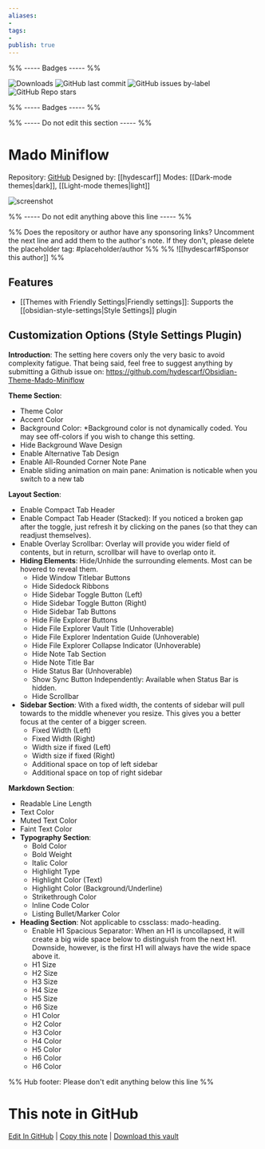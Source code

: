 ```yaml
---
aliases:
- 
tags: 
- 
publish: true
---
```


%% ----- Badges ----- %%

![Downloads](https://img.shields.io/badge/downloads-51485-573E7A?style=for-the-badge&logo=)
![GitHub last commit](https://img.shields.io/github/last-commit/hydescarf/Obsidian-Theme-Mado-Miniflow?color=573E7A&label=last%20update&logo=github&style=for-the-badge)
![GitHub issues by-label](https://img.shields.io/github/issues/hydescarf/Obsidian-Theme-Mado-Miniflow/help%20wanted?color=573E7A&logo=github&style=for-the-badge) 
![GitHub Repo stars](https://img.shields.io/github/stars/hydescarf/Obsidian-Theme-Mado-Miniflow?color=573E7A&logo=github&style=for-the-badge)

%% ----- Badges ----- %%

%% ----- Do not edit this section ----- %%

# Mado Miniflow

Repository: [GitHub](https://github.com/hydescarf/Obsidian-Theme-Mado-Miniflow)
Designed by: [[hydescarf]]
Modes: [[Dark-mode themes|dark]], [[Light-mode themes|light]]



![screenshot](https://github.com/hydescarf/Obsidian-Theme-Mado-Miniflow/raw/HEAD/img/store-cover.png)

%% ----- Do not edit anything above this line ----- %% 

%% Does the repository or author have any sponsoring links? Uncomment the next line and add them to the author's note. If they don't, please delete the placeholder tag: #placeholder/author %%
%% ![[hydescarf#Sponsor this author]] %%


## Features

- [[Themes with Friendly Settings|Friendly settings]]: Supports the [[obsidian-style-settings|Style Settings]] plugin

## Customization Options (Style Settings Plugin) 

**Introduction**: The setting here covers only the very basic to avoid complexity fatigue. That being said, feel free to suggest anything by submitting a Github issue on: https://github.com/hydescarf/Obsidian-Theme-Mado-Miniflow

**Theme Section**: 
- Theme Color
- Accent Color
- Background Color: *Background color is not dynamically coded. You may see off-colors if you wish to change this setting.
- Hide Background Wave Design
- Enable Alternative Tab Design
- Enable All-Rounded Corner Note Pane
- Enable sliding animation on main pane: Animation is noticable when you switch to a new tab

**Layout Section**: 
- Enable Compact Tab Header
- Enable Compact Tab Header (Stacked): If you noticed a broken gap after the toggle, just refresh it by clicking on the panes (so that they can readjust themselves).
- Enable Overlay Scrollbar: Overlay will provide you wider field of contents, but in return, scrollbar will have to overlap onto it.
- **Hiding Elements**: Hide/Unhide the surrounding elements. Most can be hovered to reveal them.
    - Hide Window Titlebar Buttons
    - Hide Sidedock Ribbons
    - Hide Sidebar Toggle Button (Left)
    - Hide Sidebar Toggle Button (Right)
    - Hide Sidebar Tab Buttons
    - Hide File Explorer Buttons
    - Hide File Explorer Vault Title (Unhoverable)
    - Hide File Explorer Indentation Guide (Unhoverable)
    - Hide File Explorer Collapse Indicator (Unhoverable)
    - Hide Note Tab Section
    - Hide Note Title Bar
    - Hide Status Bar (Unhoverable)
    - Show Sync Button Independently: Available when Status Bar is hidden.
    - Hide Scrollbar
- **Sidebar Section**: With a fixed width, the contents of sidebar will pull towards to the middle whenever you resize. This gives you a better focus at the center of a bigger screen.
    - Fixed Width (Left)
    - Fixed Width (Right)
    - Width size if fixed (Left)
    - Width size if fixed (Right)
    - Additional space on top of left sidebar
    - Additional space on top of right sidebar

**Markdown Section**: 
- Readable Line Length
- Text Color
- Muted Text Color
- Faint Text Color
- **Typography Section**: 
    - Bold Color
    - Bold Weight
    - Italic Color
    - Highlight Type
    - Highlight Color (Text)
    - Highlight Color (Background/Underline)
    - Strikethrough Color
    - Inline Code Color
    - Listing Bullet/Marker Color
- **Heading Section**: Not applicable to cssclass: mado-heading.
    - Enable H1 Spacious Separator: When an H1 is uncollapsed, it will create a big wide space below to distinguish from the next H1. Downside, however, is the first H1 will always have the wide space above it.
    - H1 Size
    - H2 Size
    - H3 Size
    - H4 Size
    - H5 Size
    - H6 Size
    - H1 Color
    - H2 Color
    - H3 Color
    - H4 Color
    - H5 Color
    - H6 Color
    - H6 Color


%% Hub footer: Please don't edit anything below this line %%

# This note in GitHub

<span class="git-footer">[Edit In GitHub](https://github.dev/obsidian-community/obsidian-hub/blob/main/02%20-%20Community%20Expansions/02.05%20All%20Community%20Expansions/Themes/Mado%20Miniflow.md "git-hub-edit-note") | [Copy this note](https://raw.githubusercontent.com/obsidian-community/obsidian-hub/main/02%20-%20Community%20Expansions/02.05%20All%20Community%20Expansions/Themes/Mado%20Miniflow.md "git-hub-copy-note") | [Download this vault](https://github.com/obsidian-community/obsidian-hub/archive/refs/heads/main.zip "git-hub-download-vault") </span>
